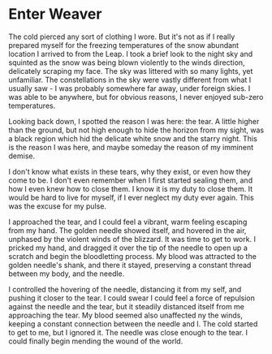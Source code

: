 # Enter Weaver

The cold pierced any sort of clothing I wore. But it's not as if I really
prepared myself for the freezing temperatures of the snow abundant location I
arrived to from the Leap. I took a brief look to the night sky and squinted as
the snow was being blown violently to the winds direction, delicately scraping
my face.  The sky was littered with so many lights, yet unfamiliar. The
constellations in the sky were vastly different from what I usually saw - I was
probably somewhere far away, under foreign skies. I was able to be anywhere, but
for obvious reasons, I never enjoyed sub-zero temperatures.

Looking back down, I spotted the reason I was here: the tear. A little higher
than the ground, but not high enough to hide the horizon from my sight, was a
black region which hid the delicate white snow and the starry night. This is the
reason I was here, and maybe someday the reason of my imminent demise.

I don't know what exists in these tears, why they exist, or even how they come
to be. I don't even remember when I first started sealing them, and how I even
knew how to close them. I know it is my duty to close them. It would be hard to
live for myself, if I ever neglect my duty ever again. This was the excuse for
my pulse.

I approached the tear, and I could feel a vibrant, warm feeling escaping from my
hand. The golden needle showed itself, and hovered in the air, unphased by the
violent winds of the blizzard. It was time to get to work. I pricked my hand,
and dragged it over the tip of the needle to open up a scratch and begin the
bloodletting process. My blood was attracted to the golden needle's shank, and
there it stayed, preserving a constant thread between my body, and the needle.

I controlled the hovering of the needle, distancing it from my self, and pushing
it closer to the tear. I could swear I could feel a force of repulsion against
the needle and the tear, but it steadily distanced itself from me approaching
the tear. My blood seemed also unaffected ny the winds, keeping a constant
connection between the needle and I. The cold started to get to me, but I
ignored it. The needle was close enough to the tear. I could finally begin
mending the wound of the world.
